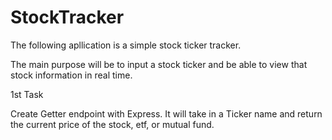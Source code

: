 # StockTracker

The following apllication is a simple stock ticker tracker.

The main purpose will be to input a stock ticker and be able to view that stock information in real time.

1st Task

Create Getter endpoint with Express. It will take in a Ticker name and return the current price of the stock, etf, or mutual fund.
